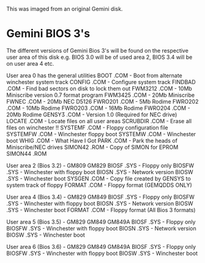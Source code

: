 This was imaged from an original Gemini disk.

Gemini BIOS 3's
===============

The different versions of Gemini Bios 3's will be found on the
respective user area of this disk e.g. BIOS 3.0 will be of used
area 2, BIOS 3.4 will be on user area 4 etc.

User area 0 has the general utilities
     BOOT      .COM - Boot from alternate winchester system track
     CONFIG    .COM - Configure system track
     FINDBAD   .COM - Find bad sectors on disk to lock them out
     FWM3212   .COM - 10Mb Miniscribe version 0.7 format program 
     FWM3425   .COM - 20Mb Miniscribe
     FWNEC     .COM - 20Mb NEC D5126
     FWRO201   .COM - 5Mb Rodime
     FWRO202   .COM - 10Mb Rodime
     FWRO203   .COM - 16Mb Rodime
     FWRO204   .COM - 20Mb Rodime
     GENSYӠ    .COM - Version 1.0 (Required for NEC drive)
     LOCATE    .COM - Locate files on all user areas
     SCRUBDIR  .COM - Erase all files on winchester !!
     SYSTEMF   .COM - Floppy configuration file
     SYSTEMFW  .COM - Winchester floppy boot
     SYSTEMW   .COM - Winchester boot
     WHIG      .COM - What Have I Got
     PARK      .COM - Park the heads of Miniscribe/NEC drives
     SIMON42   .ROM - Copy of SIMON for EPROM
     SIMON44   .ROM

User area 2    (Bios 3.2) - GM809 GM829
     BIOSF     .SYS - Floppy only
     BIOSFW    .SYS - Winchester with floppy boot
     BIOSN     .SYS - Network version
     BIOSW     .SYS - Winchester boot
     SYSGEN    .COM - Copy file created by GENSYS to system track of floppy
     FORMAT    .COM - Floppy format (GEMQDDS ONLY)

User area 4    (Bios 3.4) - GM829 GM849
     BIOSF     .SYS - Floppy only
     BIOSFW    .SYS - Winchester with floppy boot
     BIOSN     .SYS - Network version
     BIOSW     .SYS - Winchester boot
     FORMAT    .COM - Floppy format (All Bios 3 formats)

User area 5    (Bios 3.5) - GM829 GM849 GM849A
     BIOSF     .SYS - Floppy only
     BIOSFW    .SYS - Winchester with floppy boot
     BIOSN     .SYS - Network version
     BIOSW     .SYS - Winchester boot

User area 6    (Bios 3.6) - GM829 GM849 GM849A
     BIOSF     .SYS - Floppy only
     BIOSFW    .SYS - Winchester with floppy boot
     BIOSW     .SYS - Winchester boot

